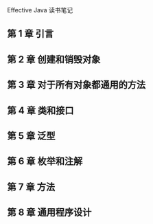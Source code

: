 Effective Java 读书笔记
## 第 1 章 引言
## 第 2 章 创建和销毁对象
## 第 3 章 对于所有对象都通用的方法
## 第 4 章 类和接口
## 第 5 章 泛型
## 第 6 章 枚举和注解
## 第 7 章 方法
## 第 8 章 通用程序设计
